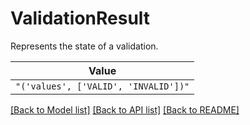 # ValidationResult

Represents the state of a validation.


| **Value** |
| --------- |
| `"('values', ['VALID', 'INVALID'])"` |


[[Back to Model list]](../../README.md#documentation-for-models) [[Back to API list]](../../README.md#documentation-for-api-endpoints) [[Back to README]](../../README.md)
